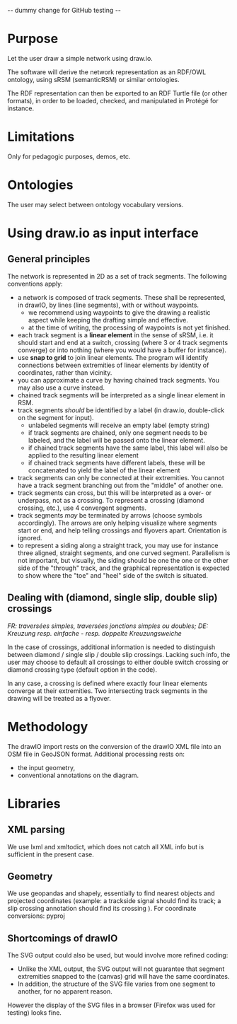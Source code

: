 -- dummy change for GitHub testing --

# Purpose

Let the user draw a simple network using draw.io.

The software will derive the network representation as an RDF/OWL ontology, using sRSM (semanticRSM) or similar ontologies.

The RDF representation can then be exported to an RDF Turtle file (or other formats), in order to be loaded, checked, and manipulated in Protégé for instance.

# Limitations

Only for pedagogic purposes, demos, etc.

# Ontologies

The user may select between ontology vocabulary versions.

# Using draw.io as input interface

## General principles

The network is represented in 2D as a set of track segments. The following conventions apply:

* a network is composed of track segments. These shall be represented, in drawIO, by lines (line segments), with or without waypoints.
  * we recommend using waypoints to give the drawing a realistic aspect while keeping the drafting simple and effective.
  * at the time of writing, the processing of waypoints is not yet finished.
* each track segment is a __linear element__ in the sense of sRSM, i.e. it should start and end at a switch, crossing (where 3 or 4 track segments converge) or into nothing (where you would have a buffer for instance).
* use __snap to grid__ to join linear elements. The program will identify connections between extremities of linear elements by identity of coordinates, rather than vicinity.
* you can approximate a curve by having chained track segments. You may also use a curve instead.
* chained track segments will be interpreted as a single linear element in RSM.
* track segments _should_ be identified by a label (in draw.io, double-click on the segment for input).
  * unlabeled segments will receive an empty label (empty string)
  * if track segments are chained, only one segment needs to be labeled, and the label will be passed onto the linear element.
  * if chained track segments have the same label, this label will also be applied to the resulting linear element
  * if chained track segments have different labels, these will be concatenated to yield the label of the linear element
* track segments can only be connected at their extremities. You cannot have a track segment branching out from the "middle" of another one.
* track segments can cross, but this will be interpreted as a over- or underpass, not as a crossing. To represent a crossing (diamond crossing, etc.), use 4 convergent segments.
* track segments _may_ be terminated by arrows (choose symbols accordingly). The arrows are only helping visualize where segments start or end, and help telling crossings and flyovers apart. Orientation is ignored.
* to represent a siding along a straight track, you may use for instance three aligned, straight segments, and one curved segment. Parallelism is not important, but visually, the siding should be one the one or the other side of the "through" track, and the graphical representation is expected to show where the "toe" and "heel" side of the switch is situated.

## Dealing with (diamond, single slip, double slip) crossings

_FR: traversées simples, traversées jonctions simples ou doubles; DE: Kreuzung resp. einfache - resp. doppelte Kreuzungsweiche_

In the case of crossings, additional information is needed to distinguish between diamond / single slip / double slip crossings.
Lacking such info, the user may choose to default all crossings to either double switch crossing or diamond crossing type (default option in the code).

In any case, a crossing is defined where exactly four linear elements converge at their extremities. Two intersecting track segments in the drawing will be treated as a flyover.

# Methodology

The drawIO import rests on the conversion of the drawIO XML file into an OSM file in GeoJSON format.
Additional processing rests on:

* the input geometry,
* conventional annotations on the diagram.

# Libraries

## XML parsing

We use lxml and xmltodict, which does not catch all XML info but is sufficient in the present case.

## Geometry

We use geopandas and shapely, essentially to find nearest objects and projected coordinates (example: a trackside signal should find its track; a slip crossing annotation should find its crossing ).
For coordinate conversions: pyproj

## Shortcomings of drawIO

The SVG output could also be used, but would involve more refined coding:

* Unlike the XML output, the SVG output will not guarantee that segment extremities snapped to the (canvas) grid will have the same coordinates.
* In addition, the structure of the SVG file varies from one segment to another, for no apparent reason.

However the display of the SVG files in a browser (Firefox was used for testing) looks fine.
